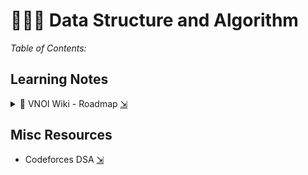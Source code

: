# 👨🏻‍💻 Data Structure and Algorithm

_Table of Contents:_

## Learning Notes

<details>
<summary>👾 VNOI Wiki - Roadmap <a href="https://wiki.vnoi.info">⇲</a></summary>

### Introduction to Algorithms

####

</details>

## Misc Resources

- Codeforces DSA [⇲](https://codeforces.com/blog/entry/15729)
